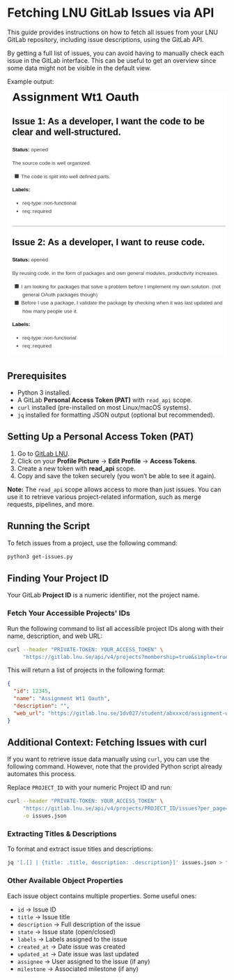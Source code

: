 # Fetching LNU GitLab Issues via API

This guide provides instructions on how to fetch all issues from your LNU GitLab repository, including issue descriptions, using the GitLab API.

By getting a full list of issues, you can avoid having to manually check each issue in the GitLab interface. This can be useful to get an overview since some data might not be visible in the default view.

Example output:

![Output Showcase](assets/output_showcase.png)

## Prerequisites
- Python 3 installed.
- A GitLab **Personal Access Token (PAT)** with `read_api` scope.
- `curl` installed (pre-installed on most Linux/macOS systems).
- `jq` installed for formatting JSON output (optional but recommended).

## Setting Up a Personal Access Token (PAT)
1. Go to [GitLab LNU](https://gitlab.lnu.se/).
2. Click on your **Profile Picture** → **Edit Profile** → **Access Tokens**.
3. Create a new token with **read_api** scope.
4. Copy and save the token securely (you won’t be able to see it again).

**Note:** The `read_api` scope allows access to more than just issues. You can use it to retrieve various project-related information, such as merge requests, pipelines, and more.

## Running the Script
To fetch issues from a project, use the following command:

```sh
python3 get-issues.py
```

## Finding Your Project ID

Your GitLab **Project ID** is a numeric identifier, not the project name.

### Fetch Your Accessible Projects' IDs
Run the following command to list all accessible project IDs along with their name, description, and web URL:

```sh
curl --header "PRIVATE-TOKEN: YOUR_ACCESS_TOKEN" \
     "https://gitlab.lnu.se/api/v4/projects?membership=true&simple=true" | jq '.[] | {id, name, name_with_namespace, description, web_url}'
```

This will return a list of projects in the following format:

```json
{
  "id": 12345,
  "name": "Assignment Wt1 Oauth",
  "description": "",
  "web_url": "https://gitlab.lnu.se/1dv027/student/abxxxcd/assignment-wt1-oauth"
}
```

## Additional Context: Fetching Issues with curl
If you want to retrieve issue data manually using `curl`, you can use the following command. However, note that the provided Python script already automates this process.

Replace `PROJECT_ID` with your numeric Project ID and run:

```sh
curl --header "PRIVATE-TOKEN: YOUR_ACCESS_TOKEN" \
     "https://gitlab.lnu.se/api/v4/projects/PROJECT_ID/issues?per_page=100" \
     -o issues.json
```

### Extracting Titles & Descriptions
To format and extract issue titles and descriptions:

```sh
jq '[.[] | {title: .title, description: .description}]' issues.json > formatted_issues.json
```

### Other Available Object Properties
Each issue object contains multiple properties. Some useful ones:

- `id` → Issue ID
- `title` → Issue title
- `description` → Full description of the issue
- `state` → Issue state (open/closed)
- `labels` → Labels assigned to the issue
- `created_at` → Date issue was created
- `updated_at` → Date issue was last updated
- `assignee` → User assigned to the issue (if any)
- `milestone` → Associated milestone (if any)


